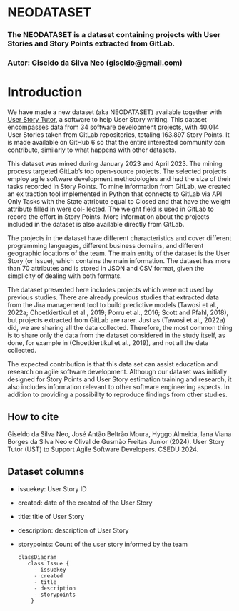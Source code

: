 
# NEODATASET
### The NEODATASET is a dataset containing projects with User Stories and Story Points extracted from GitLab.
### Autor: Giseldo da Silva Neo (giseldo@gmail.com)

# Introduction

We have made a new dataset (aka NEODATASET) available together with [User Story Tutor](https://github.com/giseldo/userstory), a software to help User Story writing. This dataset encompasses data from 34 software development projects, with 40.014 User Stories taken from GitLab repositories, totaling 163.897 Story Points. It is made available on GitHub 6 so that the entire interested community can contribute, similarly to what happens with other datasets.

This dataset was mined during January 2023 and April 2023. The mining process targeted GitLab’s top open-source projects. The selected projects employ agile software development methodologies and had the size of their tasks recorded in Story Points. To mine information from GitLab, we created an ex traction tool implemented in Python that connects to GitLab via API Only Tasks with the State attribute equal to Closed and that have the weight attribute filled in were col- lected. The weight field is used in GitLab to record the effort in Story Points. More information about the projects included in the dataset is also available directly from GitLab. 

The projects in the dataset have different characteristics and cover different programming languages, different business domains, and different geographic locations of the team. The main entity of the dataset is the User Story (or Issue), which contains the main information. The dataset has more than 70 attributes and is stored in JSON and CSV format, given the simplicity of dealing with both formats. 

The dataset presented here includes projects which were not used by previous studies. There are already previous studies that extracted data from the Jira management tool to build predictive models (Tawosi et al., 2022a; Choetkiertikul et al., 2019; Porru et al., 2016; Scott and Pfahl, 2018), but projects extracted from GitLab are rarer. Just as (Tawosi et al., 2022a) did, we are sharing all the data collected. Therefore, the most common thing is to share only the data from the dataset considered in the study itself, as done, for example in (Choetkiertikul et al., 2019), and not all the data collected.

The expected contribution is that this data set can assist education and research on agile software development. Although our dataset was initially designed for Story Points and User Story estimation training and research, it also includes information relevant to other software engineering aspects. In addition to providing a possibility to reproduce findings from other studies.

## How to cite

Giseldo da Silva Neo, José Antão Beltrão Moura, Hyggo Almeida, lana Viana Borges da Silva Neo e Olival de Gusmão Freitas Junior (2024). User Story Tutor (UST) to Support Agile Software Developers. CSEDU 2024.

## Dataset columns

- issuekey: User Story ID
- created: date of the created of the User Story
- title: title of User Story
- description: description of User Story
- storypoints: Count of the user story informed by the team

    ```mermaid
   classDiagram
       class Issue {
         - issuekey
         - created
         - title 
         - description 
         - storypoints
        }
   ```



